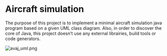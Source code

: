# Aircraft simulation

The purpose of this project is to implement a minimal aircraft simulation java program based on a given UML class diagram. Also, in order to discover the core of Java, this project doesn’t use any external librairies, build tools or code generators.

![avaj_uml.png](Aircraft%20simulation%20fe07a1b5553c4c2296b5271d008c81b6/avaj_uml.png)
